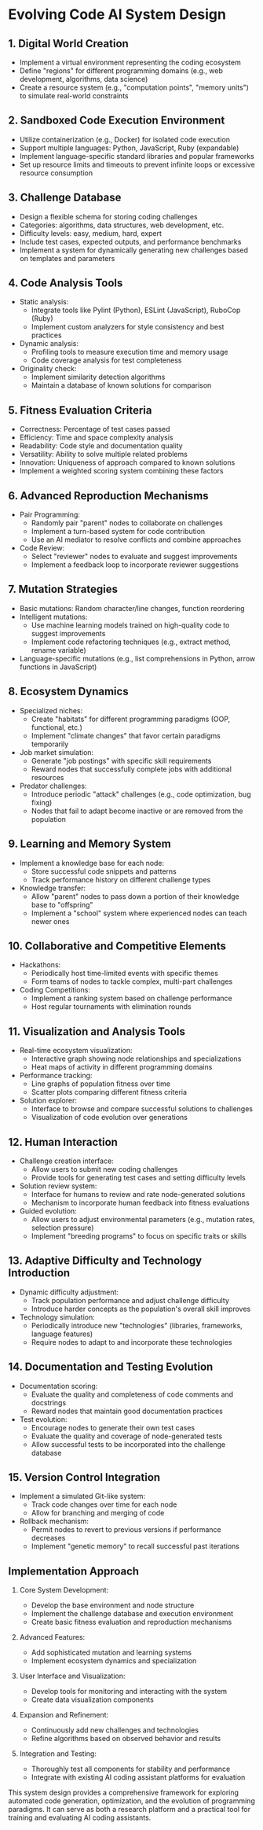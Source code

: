 # Evolving Code AI System Design

## 1. Digital World Creation

- Implement a virtual environment representing the coding ecosystem
- Define "regions" for different programming domains (e.g., web development, algorithms, data science)
- Create a resource system (e.g., "computation points", "memory units") to simulate real-world constraints

## 2. Sandboxed Code Execution Environment

- Utilize containerization (e.g., Docker) for isolated code execution
- Support multiple languages: Python, JavaScript, Ruby (expandable)
- Implement language-specific standard libraries and popular frameworks
- Set up resource limits and timeouts to prevent infinite loops or excessive resource consumption

## 3. Challenge Database

- Design a flexible schema for storing coding challenges
- Categories: algorithms, data structures, web development, etc.
- Difficulty levels: easy, medium, hard, expert
- Include test cases, expected outputs, and performance benchmarks
- Implement a system for dynamically generating new challenges based on templates and parameters

## 4. Code Analysis Tools

- Static analysis:
  - Integrate tools like Pylint (Python), ESLint (JavaScript), RuboCop (Ruby)
  - Implement custom analyzers for style consistency and best practices
- Dynamic analysis:
  - Profiling tools to measure execution time and memory usage
  - Code coverage analysis for test completeness
- Originality check:
  - Implement similarity detection algorithms
  - Maintain a database of known solutions for comparison

## 5. Fitness Evaluation Criteria

- Correctness: Percentage of test cases passed
- Efficiency: Time and space complexity analysis
- Readability: Code style and documentation quality
- Versatility: Ability to solve multiple related problems
- Innovation: Uniqueness of approach compared to known solutions
- Implement a weighted scoring system combining these factors

## 6. Advanced Reproduction Mechanisms

- Pair Programming:
  - Randomly pair "parent" nodes to collaborate on challenges
  - Implement a turn-based system for code contribution
  - Use an AI mediator to resolve conflicts and combine approaches
- Code Review:
  - Select "reviewer" nodes to evaluate and suggest improvements
  - Implement a feedback loop to incorporate reviewer suggestions

## 7. Mutation Strategies

- Basic mutations: Random character/line changes, function reordering
- Intelligent mutations:
  - Use machine learning models trained on high-quality code to suggest improvements
  - Implement code refactoring techniques (e.g., extract method, rename variable)
- Language-specific mutations (e.g., list comprehensions in Python, arrow functions in JavaScript)

## 8. Ecosystem Dynamics

- Specialized niches:
  - Create "habitats" for different programming paradigms (OOP, functional, etc.)
  - Implement "climate changes" that favor certain paradigms temporarily
- Job market simulation:
  - Generate "job postings" with specific skill requirements
  - Reward nodes that successfully complete jobs with additional resources
- Predator challenges:
  - Introduce periodic "attack" challenges (e.g., code optimization, bug fixing)
  - Nodes that fail to adapt become inactive or are removed from the population

## 9. Learning and Memory System

- Implement a knowledge base for each node:
  - Store successful code snippets and patterns
  - Track performance history on different challenge types
- Knowledge transfer:
  - Allow "parent" nodes to pass down a portion of their knowledge base to "offspring"
  - Implement a "school" system where experienced nodes can teach newer ones

## 10. Collaborative and Competitive Elements

- Hackathons:
  - Periodically host time-limited events with specific themes
  - Form teams of nodes to tackle complex, multi-part challenges
- Coding Competitions:
  - Implement a ranking system based on challenge performance
  - Host regular tournaments with elimination rounds

## 11. Visualization and Analysis Tools

- Real-time ecosystem visualization:
  - Interactive graph showing node relationships and specializations
  - Heat maps of activity in different programming domains
- Performance tracking:
  - Line graphs of population fitness over time
  - Scatter plots comparing different fitness criteria
- Solution explorer:
  - Interface to browse and compare successful solutions to challenges
  - Visualization of code evolution over generations

## 12. Human Interaction

- Challenge creation interface:
  - Allow users to submit new coding challenges
  - Provide tools for generating test cases and setting difficulty levels
- Solution review system:
  - Interface for humans to review and rate node-generated solutions
  - Mechanism to incorporate human feedback into fitness evaluations
- Guided evolution:
  - Allow users to adjust environmental parameters (e.g., mutation rates, selection pressure)
  - Implement "breeding programs" to focus on specific traits or skills

## 13. Adaptive Difficulty and Technology Introduction

- Dynamic difficulty adjustment:
  - Track population performance and adjust challenge difficulty
  - Introduce harder concepts as the population's overall skill improves
- Technology simulation:
  - Periodically introduce new "technologies" (libraries, frameworks, language features)
  - Require nodes to adapt to and incorporate these technologies

## 14. Documentation and Testing Evolution

- Documentation scoring:
  - Evaluate the quality and completeness of code comments and docstrings
  - Reward nodes that maintain good documentation practices
- Test evolution:
  - Encourage nodes to generate their own test cases
  - Evaluate the quality and coverage of node-generated tests
  - Allow successful tests to be incorporated into the challenge database

## 15. Version Control Integration

- Implement a simulated Git-like system:
  - Track code changes over time for each node
  - Allow for branching and merging of code
- Rollback mechanism:
  - Permit nodes to revert to previous versions if performance decreases
  - Implement "genetic memory" to recall successful past iterations

## Implementation Approach

1. Core System Development:
   - Develop the base environment and node structure
   - Implement the challenge database and execution environment
   - Create basic fitness evaluation and reproduction mechanisms

2. Advanced Features:
   - Add sophisticated mutation and learning systems
   - Implement ecosystem dynamics and specialization

3. User Interface and Visualization:
   - Develop tools for monitoring and interacting with the system
   - Create data visualization components

4. Expansion and Refinement:
   - Continuously add new challenges and technologies
   - Refine algorithms based on observed behavior and results

5. Integration and Testing:
   - Thoroughly test all components for stability and performance
   - Integrate with existing AI coding assistant platforms for evaluation

This system design provides a comprehensive framework for exploring automated code generation, optimization, and the evolution of programming paradigms. It can serve as both a research platform and a practical tool for training and evaluating AI coding assistants.
